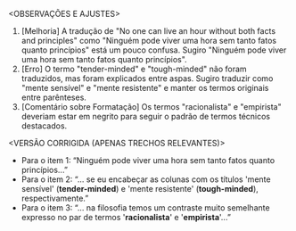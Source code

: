 <OBSERVAÇÕES E AJUSTES>
1. [Melhoria] A tradução de "No one can live an hour without both facts and principles" como "Ninguém pode viver uma hora sem tanto fatos quanto princípios" está um pouco confusa. Sugiro "Ninguém pode viver uma hora sem tanto fatos quanto princípios".
2. [Erro] O termo "tender-minded" e "tough-minded" não foram traduzidos, mas foram explicados entre aspas. Sugiro traduzir como "mente sensível" e "mente resistente" e manter os termos originais entre parênteses.
3. [Comentário sobre Formatação] Os termos "racionalista" e "empirista" deveriam estar em negrito para seguir o padrão de termos técnicos destacados.

<VERSÃO CORRIGIDA (APENAS TRECHOS RELEVANTES)>
- Para o item 1: “Ninguém pode viver uma hora sem tanto fatos quanto princípios...”
- Para o item 2: “... se eu encabeçar as colunas com os títulos 'mente sensível' (**tender-minded**) e 'mente resistente' (**tough-minded**), respectivamente.”
- Para o item 3: “... na filosofia temos um contraste muito semelhante expresso no par de termos '**racionalista**' e '**empirista**'...”